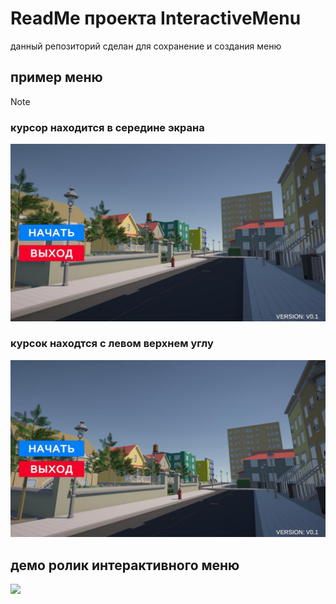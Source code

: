 # ReadMe проекта InteractiveMenu
данный репозиторий сделан для сохранение и создания меню</br>
## пример меню
> [!NOTE]
> ### курсор находится в середине экрана
> 
> ![картинка меню1](/Assets/Images/readMe/menu1.jpg)
> 
> ### курсок находтся с левом верхнем углу
> 
> ![картинка меню2](/Assets/Images/readMe/menu2.jpg)

## демо ролик интерактивного меню

<div>
  <img src="https://i.postimg.cc/y8SvMXtC/Movie005.gif"></img>
</div>
